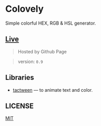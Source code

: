 # Colovely
Simple colorful HEX, RGB & HSL generator.

## [Live](http://colovely.nofach.com/ "nofach.com")
> Hosted by Github Page

> version: `0.9`

## Libraries
 - [tactween](https://github.com/nof1000/tactween "tactween") — to animate text and color.

## LICENSE
[MIT](./LICENSE "The MIT License")
